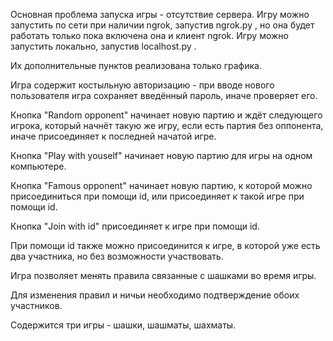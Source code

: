 Основная проблема запуска игры - отсутствие сервера.
Игру можно запустить по сети при наличии ngrok, запустив ngrok.py ,
но она будет работать только пока включена она и клиент ngrok.
Игру можно запустить локально, запустив localhost.py .

Их дополнительные пунктов реализована только графика.

Игра содержит костыльную авторизацию - при вводе нового пользователя
игра сохраняет введённый пароль, иначе проверяет его.

Кнопка "Random opponent" начинает новую партию и ждёт следующего игрока,
который начнёт такую же игру, если есть партия без оппонента,
иначе присоединяет к последней начатой игре.

Кнопка "Play with youself" начинает новую партию для игры на одном компьютере.

Кнопка "Famous opponent" начинает новую партию, к которой можно
присоединиться при помощи id, или присоединяет к такой игре при помощи id.

Кнопка "Join with id" присоединяет к игре при помощи id.

При помощи id также можно присоединится к игре, в которой уже есть
два участника, но без возможности участвовать.

Игра позволяет менять правила связанные с шашками во время игры.

Для изменения правил и ничьи необходимо подтверждение обоих участников.

Содержится три игры - шашки, шашматы, шахматы.
